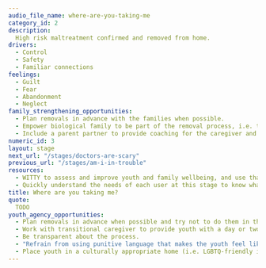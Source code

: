 ```yaml
---
audio_file_name: where-are-you-taking-me
category_id: 2
description:
  High risk maltreatment confirmed and removed from home.
drivers:
  - Control
  - Safety
  - Familiar connections
feelings:
  - Guilt
  - Fear
  - Abandonment
  - Neglect
family_strengthening_opportunities:
  - Plan removals in advance with the families when possible.
  - Empower biological family to be part of the removal process, i.e. to help reassure and pack for the young person.
  - Include a parent partner to provide coaching for the caregiver and answer questions they may have about the child welfare system.
numeric_id: 3
layout: stage
next_url: "/stages/doctors-are-scary"
previous_url: "/stages/am-i-in-trouble"
resources:
  - WITTY to assess and improve youth and family wellbeing, and use that to inform referrals and community services provided
  - Quickly understand the needs of each user at this stage to know what specific services are needed
title: Where are you taking me?
quote:
  TODO
youth_agency_opportunities:
  - Plan removals in advance when possible and try not to do them in the middle of the night.
  - Work with transitional caregiver to provide youth with a day or two to adjust to their new surroundings before returning to school.
  - Be transparent about the process.
  - "Refrain from using punitive language that makes the youth feel like they are in trouble (i.e. separation = okay. Detention = bad)"
  - Place youth in a culturally appropriate home (i.e. LGBTQ-friendly if an LGBTQ youth)
---
```

